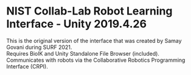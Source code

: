 # NIST Collab-Lab Robot Learning Interface - Unity 2019.4.26
This is the original version of the interface that was created by Samay Govani during SURF 2021.  
Requires BioIK and Unity Standalone File Browser (included).
Communicates with robots via the Collaborative Robotics Programming Interface (CRPI).
